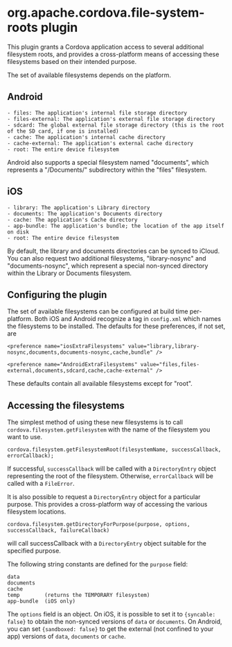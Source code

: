 org.apache.cordova.file-system-roots plugin
===========================================

This plugin grants a Cordova application access to several additional filesystem roots, and provides a cross-platform means of accessing these filesystems based on their intended purpose.

The set of available filesystems depends on the platform.

Android
-------

    - files: The application's internal file storage directory
    - files-external: The application's external file storage directory
    - sdcard: The global external file storage directory (this is the root of the SD card, if one is installed)
    - cache: The application's internal cache directory
    - cache-external: The application's external cache directory
    - root: The entire device filesystem

Android also supports a special filesystem named "documents", which represents a "/Documents/" subdirectory within the "files" filesystem.

iOS
---

    - library: The application's Library directory
    - documents: The application's Documents directory
    - cache: The application's Cache directory
    - app-bundle: The application's bundle; the location of the app itself on disk
    - root: The entire device filesystem

By default, the library and documents directories can be synced to iCloud. You can also request two additional filesystems, "library-nosync" and "documents-nosync", which represent a special non-synced directory within the Library or Documents filesystem.

Configuring the plugin
----------------------

The set of available filesystems can be configured at build time per-platform. Both iOS and Android recognize a <preference> tag in `config.xml` which names the filesystems to be installed. The defaults for these preferences, if not set, are

    <preference name="iosExtraFilesystems" value="library,library-nosync,documents,documents-nosync,cache,bundle" />

    <preference name="AndroidExtraFilesystems" value="files,files-external,documents,sdcard,cache,cache-external" />

These defaults contain all available filesystems except for "root".

Accessing the filesystems
-------------------------

The simplest method of using these new filesystems is to call `cordova.filesystem.getFilesystem` with the name of the filesystem you want to use.

    cordova.filesystem.getFilesystemRoot(filesystemName, successCallback, errorCallback);

If successful, `successCallback` will be called with a `DirectoryEntry` object representing the root of the filesystem. Otherwise, `errorCallback` will be called with a `FileError`.

It is also possible to request a `DirectoryEntry` object for a particular purpose. This provides a cross-platform way of accessing the various filesystem locations.

    cordova.filesystem.getDirectoryForPurpose(purpose, options, successCallback, failureCallback)

will call successCallback with a `DirectoryEntry` object suitable for the specified purpose.

The following string constants are defined for the `purpose` field:

    data
    documents
    cache
    temp        (returns the TEMPORARY filesystem)
    app-bundle  (iOS only)

The `options` field is an object. On iOS, it is possible to set it to `{syncable: false}` to obtain the non-synced versions of `data` or `documents`. On Android, you can set `{sandboxed: false}` to get the external (not confined to your app) versions of `data`, `documents` or `cache`.
